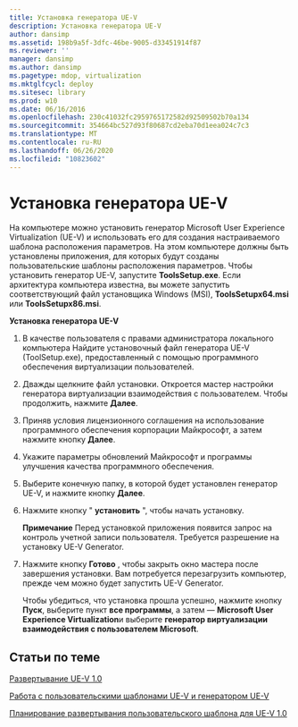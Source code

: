 ```yaml
---
title: Установка генератора UE-V
description: Установка генератора UE-V
author: dansimp
ms.assetid: 198b9a5f-3dfc-46be-9005-d33451914f87
ms.reviewer: ''
manager: dansimp
ms.author: dansimp
ms.pagetype: mdop, virtualization
ms.mktglfcycl: deploy
ms.sitesec: library
ms.prod: w10
ms.date: 06/16/2016
ms.openlocfilehash: 230c41032fc2959765172582d92509502b70a134
ms.sourcegitcommit: 354664bc527d93f80687cd2eba70d1eea024c7c3
ms.translationtype: MT
ms.contentlocale: ru-RU
ms.lasthandoff: 06/26/2020
ms.locfileid: "10823602"
---
```

# Установка генератора UE-V


На компьютере можно установить генератор Microsoft User Experience Virtualization (UE-V) и использовать его для создания настраиваемого шаблона расположения параметров. На этом компьютере должны быть установлены приложения, для которых будут созданы пользовательские шаблоны расположения параметров. Чтобы установить генератор UE-V, запустите **ToolsSetup.exe**. Если архитектура компьютера известна, вы можете запустить соответствующий файл установщика Windows (MSI), **ToolsSetupx64.msi** или **ToolsSetupx86.msi**.

**Установка генератора UE-V**

1.  В качестве пользователя с правами администратора локального компьютера Найдите установочный файл генератора UE-V (ToolSetup.exe), предоставленный с помощью программного обеспечения виртуализации пользователей.

2.  Дважды щелкните файл установки. Откроется мастер настройки генератора виртуализации взаимодействия с пользователем. Чтобы продолжить, нажмите **Далее**.

3.  Приняв условия лицензионного соглашения на использование программного обеспечения корпорации Майкрософт, а затем нажмите кнопку **Далее**.

4.  Укажите параметры обновлений Майкрософт и программы улучшения качества программного обеспечения.

5.  Выберите конечную папку, в которой будет установлен генератор UE-V, и нажмите кнопку **Далее**.

6.  Нажмите кнопку " **установить** ", чтобы начать установку.

    **Примечание**  Перед установкой приложения появится запрос на контроль учетной записи пользователя. Требуется разрешение на установку UE-V Generator.

     

7.  Нажмите кнопку **Готово** , чтобы закрыть окно мастера после завершения установки. Вам потребуется перезагрузить компьютер, прежде чем можно будет запустить UE-V Generator.

    Чтобы убедиться, что установка прошла успешно, нажмите кнопку **Пуск**, выберите пункт **все программы**, а затем — **Microsoft User Experience Virtualization**и выберите **генератор виртуализации взаимодействия с пользователем Microsoft**.

## Статьи по теме


[Развертывание UE-V 1.0](deploying-ue-v-10.md)

[Работа с пользовательскими шаблонами UE-V и генератором UE-V](working-with-custom-ue-v-templates-and-the-ue-v-generator.md)

[Планирование развертывания пользовательского шаблона для UE-V 1.0](planning-for-custom-template-deployment-for-ue-v-10.md)

 

 





